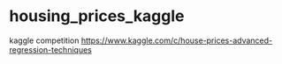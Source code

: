 # housing_prices_kaggle
kaggle competition https://www.kaggle.com/c/house-prices-advanced-regression-techniques
